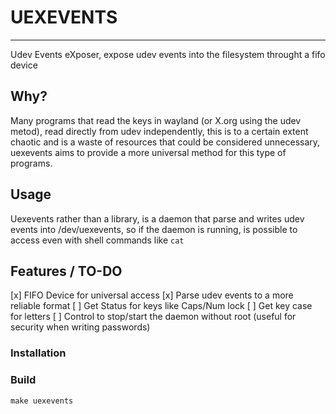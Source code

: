# UEXEVENTS

---
Udev Events eXposer, expose udev events into the filesystem throught a fifo device

## Why?

Many programs that read the keys in wayland (or X.org using the udev metod), read directly from udev independently, this is to a certain extent chaotic and is a waste of resources that could be considered unnecessary, uexevents aims to provide a more universal method for this type of programs.

## Usage

Uexevents rather than a library, is a daemon that parse and writes udev events into /dev/uexevents, so if the daemon is running, is possible to access even with shell commands like `cat`

## Features / TO-DO

[x] FIFO Device for universal access
[x] Parse udev events to a more reliable format
[ ] Get Status for keys like Caps/Num lock
[ ] Get key case for letters
[ ] Control to stop/start the daemon without root (useful for security when writing passwords)

### Installation

### Build
```
make uexevents
```